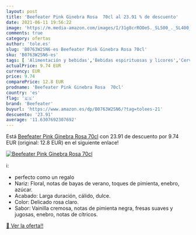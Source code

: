 ```yaml
---
layout: post
title: 'Beefeater Pink Ginebra Rosa  70cl al 23.91 % de descuento'
date: 2021-06-11 19:56:22
image: 'https://m.media-amazon.com/images/I/31g8crROOeS._SL500_._SL400_.jpg'
comments: true
category: ofertas
author: 'tole.es'
slug: 'B0763W2SN6-es Beefeater Pink Ginebra Rosa 70cl'
sku: 'B0763W2SN6-es'
tags: [ 'Alimentación y bebidas','Bebidas espirituosas y licores','Cervezas, vinos y licores','Ginebras','beefeater','ginebra', ]
actualPrice: 9.74 EUR
currency: EUR
price: 9.74
comparePrice: 12.8 EUR
prodname: 'Beefeater Pink Ginebra Rosa  70cl'
country: 'es'
flag: '🇪🇸'
brand: 'Beefeater'
buyurl: 'https://www.amazon.es/dp/B0763W2SN6/?tag=tolees-21'
descuento: '23.91'
average: '11.6307692307692'
---
```


Está [Beefeater Pink Ginebra Rosa  70cl](https://www.amazon.es/dp/B0763W2SN6/?tag=tolees-21) con 23.91 de descuento por 9.74 EUR (original: 12.8 EUR) en el siguiente enlace!

[![Beefeater Pink Ginebra Rosa  70cl](https://m.media-amazon.com/images/I/31g8crROOeS._SL500_._SL400_.jpg)](https://www.amazon.es/dp/B0763W2SN6/?tag=tolees-21)

ℹ️:

- perfecto como un regalo
- Nariz: Floral, notas de bayas de verano, toques de pimienta, enebro, azúcar.
- Acabado: Larga duración, cálido, dulce.
- Color: Delicado rosa claro.
- Sabor: Vainilla cremosa, notas de pimienta negra, fresas suaves y jugosas, enebro, notas de cítricos.

[🛒 Ver la oferta!!](https://www.amazon.es/dp/B0763W2SN6/?tag=tolees-21)
